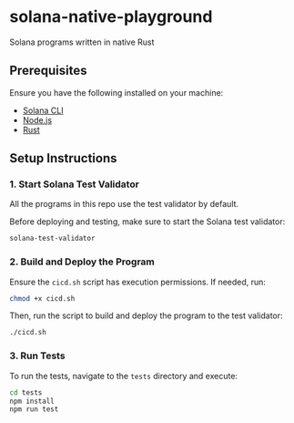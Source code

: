 # solana-native-playground

Solana programs written in native Rust

## Prerequisites

Ensure you have the following installed on your machine:

- [Solana CLI](https://solana.com/docs/intro/installation)
- [Node.js](https://nodejs.org/)
- [Rust](https://rustup.rs/)

## Setup Instructions

### 1. Start Solana Test Validator

All the programs in this repo use the test validator by default.

Before deploying and testing, make sure to start the Solana test validator:

```bash
solana-test-validator
```

### 2. Build and Deploy the Program

Ensure the `cicd.sh` script has execution permissions. If needed, run:

```bash
chmod +x cicd.sh
```

Then, run the script to build and deploy the program to the test validator:

```bash
./cicd.sh
```

### 3. Run Tests

To run the tests, navigate to the `tests` directory and execute:

```bash
cd tests
npm install
npm run test
```
